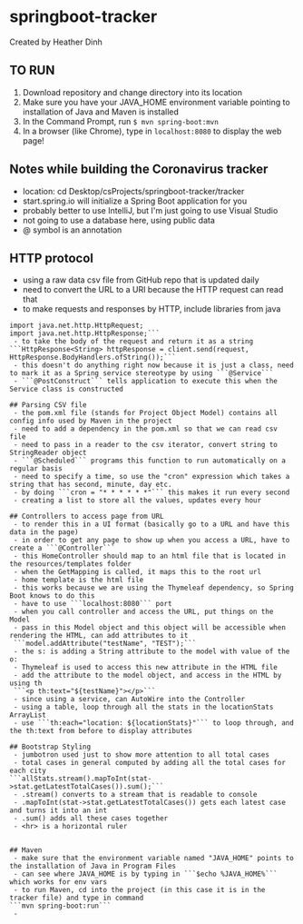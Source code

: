 # springboot-tracker
Created by Heather Dinh

## TO RUN
 1. Download repository and change directory into its location
 2. Make sure you have your JAVA_HOME environment variable pointing to installation of Java and Maven is installed
 3. In the Command Prompt, run ```$ mvn spring-boot:mvn```
 4. In a browser (like Chrome), type in ```localhost:8080``` to display the web page!

## Notes while building the Coronavirus tracker
 - location: cd Desktop/csProjects/springboot-tracker/tracker
 - start.spring.io will initialize a Spring Boot application for you
 - probably better to use IntelliJ, but I'm just going to use Visual Studio
 - not going to use a database here, using public data
 - @ symbol is an annotation

## HTTP protocol
 - using a raw data csv file from GitHub repo that is updated daily
 - need to convert the URL to a URI because the HTTP request can read that
 - to make requests and responses by HTTP, include libraries from java
```import java.net.http.HttpClient;
import java.net.http.HttpRequest;
import java.net.http.HttpResponse;```
 - to take the body of the request and return it as a string
```HttpResponse<String> httpResponse = client.send(request, HttpResponse.BodyHandlers.ofString());```
 - this doesn't do anything right now because it is just a class, need to mark it as a Spring service stereotype by using ```@Service```
 - ```@PostConstruct``` tells application to execute this when the Service class is constructed

## Parsing CSV file
 - the pom.xml file (stands for Project Object Model) contains all config info used by Maven in the project
 - need to add a dependency in the pom.xml so that we can read csv file
 - need to pass in a reader to the csv iterator, convert string to StringReader object
 - ```@Scheduled``` programs this function to run automatically on a regular basis
 - need to specify a time, so use the "cron" expression which takes a string that has second, minute, day etc.
 - by doing ```cron = "* * * * * *"``` this makes it run every second
 - creating a list to store all the values, updates every hour

## Controllers to access page from URL
 - to render this in a UI format (basically go to a URL and have this data in the page)
 - in order to get any page to show up when you access a URL, have to create a ```@Controller```
 - this HomeController should map to an html file that is located in the resources/templates folder
 - when the GetMapping is called, it maps this to the root url
 - home template is the html file
 - this works because we are using the Thymeleaf dependency, so Spring Boot knows to do this
 - have to use ```localhost:8080``` port
 - when you call controller and access the URL, put things on the Model
 - pass in this Model object and this object will be accessible when rendering the HTML, can add attributes to it
 ```model.addAttribute("testName", "TEST");```
 - the s: is adding a String attribute to the model with value of the o:
 - Thymeleaf is used to access this new attribute in the HTML file
 - add the attribute to the model object, and access in the HTML by using th
 ```<p th:text="${testName}"></p>```
 - since using a service, can AutoWire into the Controller
 - using a table, loop through all the stats in the locationStats ArrayList
 - use ```th:each="location: ${locationStats}"``` to loop through, and the th:text from before to display attributes

## Bootstrap Styling
 - jumbotron used just to show more attention to all total cases
 - total cases in general computed by adding all the total cases for each city
```allStats.stream().mapToInt(stat->stat.getLatestTotalCases()).sum();```
 - .stream() converts to a stream that is readable to console
 - .mapToInt(stat->stat.getLatestTotalCases()) gets each latest case and turns it into an int
 - .sum() adds all these cases together
 - <hr> is a horizontal ruler


## Maven
 - make sure that the environment variable named "JAVA_HOME" points to the installation of Java in Program Files
 - can see where JAVA_HOME is by typing in ```$echo %JAVA_HOME%``` which works for env vars
 - to run Maven, cd into the project (in this case it is in the tracker file) and type in command
```mvn spring-boot:run```
 - 